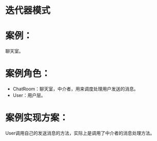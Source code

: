 # 迭代器模式

# 案例：

   聊天室。

# 案例角色：

  - ChatRoom：聊天室，中介者，用来调度处理用户发送的消息。
  - User：用户层。

# 案例实现方案：

  User调用自己的发送消息的方法，实际上是调用了中介者的消息处理方法。
